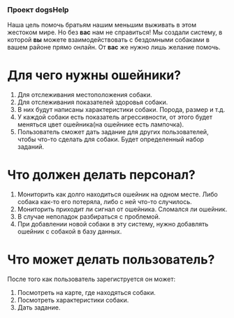 ### Проект dogsHelp

Наша цель помочь братьям нашим меньшим выживать в этом жестоком мире. Но без **вас** нам не справиться!
Мы создали систему, в которой **вы** можете взаимодействовать с бездомными собаками в вашем районе прямо онлайн. От **вас** же нужно лишь желание помочь.


# Для чего нужны ошейники?
1) Для отслеживания местоположения собаки.
2) Для отслеживания показателей здоровья собаки.
3) В них будут написаны характеристики собаки. Порода, размер и т.д.
4) У каждой собаки есть показатель агрессивности, от этого будет меняться цвет ошейника(на ошейнике есть лампочка).
5) Пользователь сможет дать задание для других пользователей, чтобы что-то сделать для собаки. Будет определенный набор заданий.

# Что должен делать персонал?
1) Мониторить как долго находиться ошейник на одном месте. Либо собака как-то его потеряла, либо с ней что-то случилось.
2) Мониторить приходит ли сигнал от ошейника. Сломался ли ошейник.
3) В случае неполадок разбираться с проблемой.
4) При добавлении новой собаки в эту систему, нужно добавлять ошейник с собакой в базу данных.

# Что может делать пользователь?
После того как пользователь зарегиструется он может:
1) Посмотреть на карте, где находяться собаки.
2) Посмотреть характеристики собаки.
3) Дать задание.
